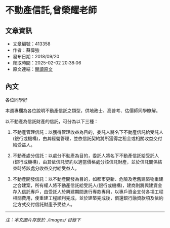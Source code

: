 # 不動產信託,曾榮耀老師

## 文章資訊
- 文章編號：413358
- 作者：蘇偉強
- 發布日期：2018/09/20
- 爬取時間：2025-02-02 20:38:06
- 原文連結：[閱讀原文](https://real-estate.get.com.tw/Columns/detail.aspx?no=413358)

## 內文
各位同學好

本週專欄為各位說明不動產信託之類型，供地政士、高普考、估價師同學瞭解。

以不動產為信託財產的信託，可分為以下三種：

1. 不動產管理信託：以獲得管理收益為目的，委託人將名下不動產信託給受託人(銀行或機構)，由其經營管理，並依信託契約將所獲得之租金或相關收益交付給受益人。

2. 不動產處分信託：以處分不動產為目的，委託人將名下不動產信託給受託人(銀行或機構)，由其依信託契約以適當價格處分該信託財產，並於信託關係結束時將該處分收益交付給受益人。

3. 不動產開發信託：以不動產開發為目的，如都市更新、危險及老舊建築物重建之合建案，所有權人將不動產信託給受託人(銀行或機構)，建商則將興建資金存入信託專戶，由受託人於興建期間進行專款專用，以專戶資金支付各項工程相關費用，使重建工程順利完成，並於建築完成後，償還銀行融資款項及依約定方式交付信託財產予受益人。

---
*注：本文圖片存放於 ./images/ 目錄下*
